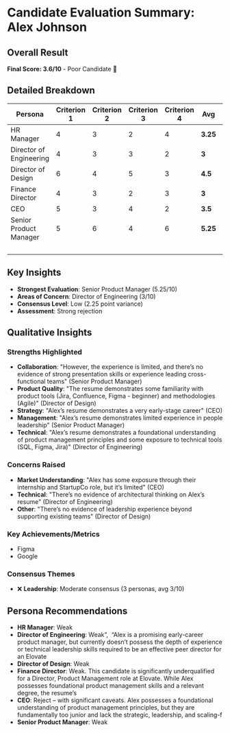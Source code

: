 # Candidate Evaluation Summary: Alex Johnson

## Overall Result
**Final Score: 3.6/10** - Poor Candidate 🚫

## Detailed Breakdown

| Persona | Criterion 1 | Criterion 2 | Criterion 3 | Criterion 4 | **Avg** | Weight | **Weighted** |
|---------|-------------|-------------|-------------|-------------|---------|--------|--------------|
| HR Manager | 4 | 3 | 2 | 4 | **3.25** | 20% | **0.65** |
| Director of Engineering | 4 | 3 | 3 | 2 | **3** | 15% | **0.45** |
| Director of Design | 6 | 4 | 5 | 3 | **4.5** | 15% | **0.68** |
| Finance Director | 4 | 3 | 2 | 3 | **3** | 20% | **0.6** |
| CEO | 5 | 3 | 4 | 2 | **3.5** | 20% | **0.7** |
| Senior Product Manager | 5 | 6 | 4 | 6 | **5.25** | 10% | **0.53** |
| | | | | | | **Total** | **3.6** |

## Key Insights
- **Strongest Evaluation**: Senior Product Manager (5.25/10)
- **Areas of Concern**: Director of Engineering (3/10)
- **Consensus Level**: Low (2.25 point variance)
- **Assessment**: Strong rejection

## Qualitative Insights

### Strengths Highlighted
- **Collaboration**: "However, the experience is limited, and there’s no evidence of strong presentation skills or experience leading cross-functional teams" (Senior Product Manager)
- **Product Quality**: "The resume demonstrates some familiarity with product tools (Jira, Confluence, Figma - beginner) and methodologies (Agile)" (Director of Design)
- **Strategy**: "Alex’s resume demonstrates a very early-stage career" (CEO)
- **Management**: "Alex’s resume demonstrates limited experience in people leadership" (Senior Product Manager)
- **Technical**: "Alex’s resume demonstrates a foundational understanding of product management principles and some exposure to technical tools (SQL, Figma, Jira)" (Director of Engineering)

### Concerns Raised
- **Market Understanding**: "Alex has some exposure through their internship and StartupCo role, but it’s limited" (CEO)
- **Technical**: "There’s no evidence of architectural thinking on Alex’s resume" (Director of Engineering)
- **Other**: "There’s no evidence of leadership experience beyond supporting existing teams" (Director of Design)

### Key Achievements/Metrics
- Figma
- Google

### Consensus Themes
- ❌ **Leadership**: Moderate consensus (3 personas, avg 3/10)

## Persona Recommendations
- **HR Manager**: Weak
- **Director of Engineering**: Weak”,  “Alex is a promising early-career product manager, but currently doesn’t possess the depth of experience or technical leadership skills required to be an effective peer director for an Elovate
- **Director of Design**: Weak
- **Finance Director**: Weak. This candidate is significantly underqualified for a Director, Product Management role at Elovate. While Alex possesses foundational product management skills and a relevant degree, the resume’s
- **CEO**: Reject – with significant caveats. Alex possesses a foundational understanding of product management principles, but they are fundamentally too junior and lack the strategic, leadership, and scaling-f
- **Senior Product Manager**: Weak
